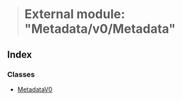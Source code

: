 > # External module: "Metadata/v0/Metadata"

## Index

### Classes

* [MetadataV0](../classes/_metadata_v0_metadata_.metadatav0.md)
